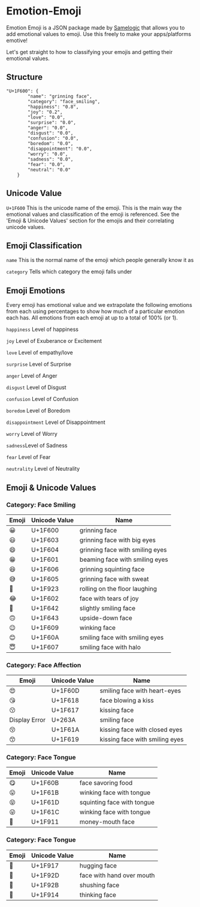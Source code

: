 # Emotion-Emoji
Emotion Emoji is a JSON package made by [Samelogic](https://www.samelogic.com) that allows you to add emotional values to emoji. Use this freely to make your apps/platforms emotive!

Let's get straight to how to classifying your emojis and getting their emotional values.


## Structure
```
"U+1F600": {
        "name": "grinning face",
        "category": "face_smiling",
        "happiness": "0.8",
        "joy": "0.2",
        "love": "0.0",
        "surprise": "0.0",
        "anger": "0.0",
        "disgust": "0.0",
        "confusion": "0.0",
        "boredom": "0.0",
        "disappointment": "0.0",
        "worry": "0.0",
        "sadness": "0.0",
        "fear": "0.0",
        "neutral": "0.0"
    }
```
## Unicode Value
```U+1F600``` This is the unicode name of the emoji. This is the main way the emotional values and classification of the emoji is referenced. See the 'Emoji & Unicode Values' section for the emojis and their correlating unicode values.

## Emoji Classification
```name``` This is the normal name of the emoji which people generally know it as

```category``` Tells which category the emoji falls under

## Emoji Emotions
Every emoji has emotional value and we extrapolate the following emotions from each using percentages to show how much of a particular emotion each has. All emotions from each emoji at up to a total of 100% (or 1).

```happiness``` Level of happiness

```joy``` Level of Exuberance or Excitement

```love``` Level of empathy/love

```surprise``` Level of Surprise

```anger``` Level of Anger

```disgust``` Level of Disgust

```confusion``` Level of Confusion

```boredom``` Level of Boredom

```disappointment``` Level of Disappointment

```worry``` Level of Worry

```sadness```Level of Sadness

```fear``` Level of Fear

```neutrality``` Level of Neutrality

## Emoji & Unicode Values
### Category: Face Smiling
| Emoji  | Unicode Value | Name |
| ------------- | ------------- | ------------- |
| 😀  | U+1F600  | grinning face |
| 😃  | U+1F603  | grinning face with big eyes  |
| 😄  | U+1F604  | grinning face with smiling eyes  |
| 😁  | U+1F601  | beaming face with smiling eyes  |
| 😆  | U+1F606  | grinning squinting face  |
| 😅  | U+1F605  | grinning face with sweat  |
| 🤣  | U+1F923  | rolling on the floor laughing  |
| 😂  | U+1F602  | face with tears of joy  |
| 🙂  | U+1F642  | slightly smiling face  |
| 🙃  | U+1F643  | upside-down face  |
| 😉  | U+1F609  | winking face  |
| 😊  | U+1F60A  | smiling face with smiling eyes  |
| 😇  | U+1F607  | smiling face with halo  |

### Category: Face Affection
| Emoji  | Unicode Value | Name |
| ------------- | ------------- | ------------- |
| 😍  | U+1F60D  | smiling face with heart-eyes |
| 😘  | U+1F618  | face blowing a kiss  |
| 😗  | U+1F617  | kissing face  |
| Display Error  | U+263A  | smiling face  |
| 😚  | U+1F61A  | kissing face with closed eyes  |
| 😙  | U+1F619  | kissing face with smiling eyes  |

### Category: Face Tongue
| Emoji  | Unicode Value | Name |
| ------------- | ------------- | ------------- |
| 😋  | U+1F60B  | face savoring food  |
| 😛  | U+1F61B  | winking face with tongue  |
| 😝  | U+1F61D  | squinting face with tongue  |
| 😜  | U+1F61C  | winking face with tongue  |
| 🤑  | U+1F911  | money-mouth face  |

### Category: Face Tongue
| Emoji  | Unicode Value | Name |
| ------------- | ------------- | ------------- |
| 🤗  | U+1F917  | hugging face  |
| 🤭  | U+1F92D  | face with hand over mouth  |
| 🤫  | U+1F92B  | shushing face  |
| 🤔  | U+1F914  | thinking face  |
